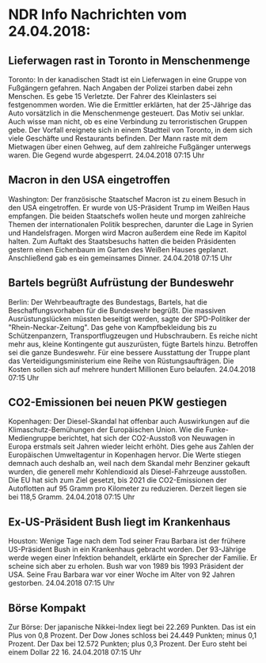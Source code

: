 # NDR Info Nachrichten vom 24.04.2018:


## Lieferwagen rast in Toronto in Menschenmenge
Toronto: In der kanadischen Stadt ist ein Lieferwagen in eine Gruppe von Fußgängern gefahren. Nach Angaben der Polizei starben dabei zehn Menschen. Es gebe 15 Verletzte. Der Fahrer des Kleinlasters sei festgenommen worden. Wie die Ermittler erklärten, hat der 25-Jährige das Auto vorsätzlich in die Menschenmenge gesteuert. Das Motiv sei unklar. Auch wisse man nicht, ob es eine Verbindung zu terroristischen Gruppen gebe. Der Vorfall ereignete sich in einem Stadtteil von Toronto, in dem sich viele Geschäfte und Restaurants befinden. Der Mann raste mit dem Mietwagen über einen Gehweg, auf dem
zahlreiche Fußgänger unterwegs waren. Die Gegend wurde abgesperrt. 24.04.2018 07:15 Uhr 

## Macron in den USA eingetroffen
Washington: Der französische Staatschef Macron ist zu einem Besuch in den USA eingetroffen. Er wurde von US-Präsident Trump im Weißen Haus empfangen. Die beiden Staatschefs wollen heute und morgen zahlreiche Themen der internationalen Politik besprechen, darunter die Lage in Syrien und Handelsfragen. Morgen wird Macron außerdem eine Rede im Kapitol halten. Zum Auftakt des Staatsbesuchs hatten die beiden Präsidenten gestern einen Eichenbaum im Garten des Weißen Hauses geplanzt. Anschließend gab es ein gemeinsames Dinner. 24.04.2018 07:15 Uhr 

## Bartels begrüßt Aufrüstung der Bundeswehr
Berlin: Der Wehrbeauftragte des Bundestags, Bartels, hat die Beschaffungsvorhaben für die Bundeswehr begrüßt. Die massiven Ausrüstungslücken müssten beseitigt werden, sagte der SPD-Politiker der "Rhein-Neckar-Zeitung". Das gehe von Kampfbekleidung bis zu Schützenpanzern, Transportflugzeugen und Hubschraubern. Es reiche nicht mehr aus, kleine Kontingente gut auszurüsten, fügte Bartels hinzu. Betroffen sei die ganze Bundeswehr. Für eine bessere Ausstattung der Truppe plant das Verteidigungsministerium eine Reihe von Rüstungsaufträgen. Die Kosten sollen sich auf mehrere hundert Millionen Euro belaufen. 24.04.2018 07:15 Uhr 

## CO2-Emissionen bei neuen PKW gestiegen
Kopenhagen: Der Diesel-Skandal hat offenbar auch Auswirkungen auf die Klimaschutz-Bemühungen der Europäischen Union. Wie die Funke-Mediengruppe berichtet, hat sich der CO2-Ausstoß von Neuwagen in Europa erstmals seit Jahren wieder leicht erhöht. Dies gehe aus Zahlen der Europäischen Umweltagentur in Kopenhagen hervor. Die Werte stiegen demnach auch deshalb an, weil nach dem Skandal mehr Benziner gekauft wurden, die generell mehr Kohlendioxid als Diesel-Fahrzeuge ausstoßen. Die EU hat sich zum Ziel gesetzt, bis 2021 die CO2-Emissionen der Autoflotten auf 95 Gramm pro Kilometer zu reduzieren. Derzeit liegen sie bei 118,5 Gramm. 24.04.2018 07:15 Uhr 

## Ex-US-Präsident Bush liegt im Krankenhaus
Houston: Wenige Tage nach dem Tod seiner Frau Barbara ist der frühere US-Präsident Bush in ein Krankenhaus gebracht worden. Der 93-Jährige werde wegen einer Infektion behandelt, erklärte ein Sprecher der Familie. Er scheine sich aber zu erholen. Bush war von 1989 bis 1993 Präsident der USA. Seine Frau Barbara war vor einer Woche im Alter von 92 Jahren gestorben. 24.04.2018 07:15 Uhr 

## Börse Kompakt
Zur Börse: Der japanische Nikkei-Index liegt bei 22.269 Punkten. Das ist ein Plus von 0,8 Prozent. Der Dow Jones schloss bei 24.449 Punkten; minus 0,1 Prozent. Der Dax bei 12.572 Punkten; plus 0,3 Prozent. Der Euro steht bei einem Dollar 22 16. 24.04.2018 07:15 Uhr 
